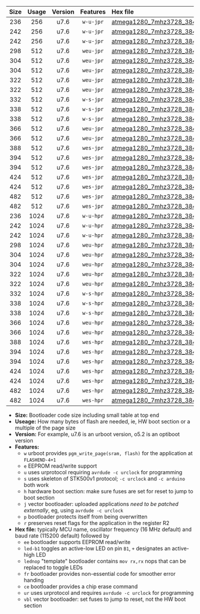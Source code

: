 |Size|Usage|Version|Features|Hex file|
|:-:|:-:|:-:|:-:|:--|
|236|256|u7.6|`w-u-jpr`|[atmega1280_7mhz3728_38400bps_ur_vbl.hex](https://raw.githubusercontent.com/stefanrueger/urboot/main//atmega1280_7mhz3728_38400bps_ur_vbl.hex)|
|242|256|u7.6|`w-u-jpr`|[atmega1280_7mhz3728_38400bps_led+b7_ur_vbl.hex](https://raw.githubusercontent.com/stefanrueger/urboot/main//atmega1280_7mhz3728_38400bps_led+b7_ur_vbl.hex)|
|242|256|u7.6|`w-u-jpr`|[atmega1280_7mhz3728_38400bps_lednop_ur_vbl.hex](https://raw.githubusercontent.com/stefanrueger/urboot/main//atmega1280_7mhz3728_38400bps_lednop_ur_vbl.hex)|
|298|512|u7.6|`weu-jpr`|[atmega1280_7mhz3728_38400bps_ee_ur_vbl.hex](https://raw.githubusercontent.com/stefanrueger/urboot/main//atmega1280_7mhz3728_38400bps_ee_ur_vbl.hex)|
|304|512|u7.6|`weu-jpr`|[atmega1280_7mhz3728_38400bps_ee_led+b7_ur_vbl.hex](https://raw.githubusercontent.com/stefanrueger/urboot/main//atmega1280_7mhz3728_38400bps_ee_led+b7_ur_vbl.hex)|
|304|512|u7.6|`weu-jpr`|[atmega1280_7mhz3728_38400bps_ee_lednop_ur_vbl.hex](https://raw.githubusercontent.com/stefanrueger/urboot/main//atmega1280_7mhz3728_38400bps_ee_lednop_ur_vbl.hex)|
|322|512|u7.6|`weu-jpr`|[atmega1280_7mhz3728_38400bps_ee_led+b7_fr_ur_vbl.hex](https://raw.githubusercontent.com/stefanrueger/urboot/main//atmega1280_7mhz3728_38400bps_ee_led+b7_fr_ur_vbl.hex)|
|322|512|u7.6|`weu-jpr`|[atmega1280_7mhz3728_38400bps_ee_lednop_fr_ur_vbl.hex](https://raw.githubusercontent.com/stefanrueger/urboot/main//atmega1280_7mhz3728_38400bps_ee_lednop_fr_ur_vbl.hex)|
|332|512|u7.6|`w-s-jpr`|[atmega1280_7mhz3728_38400bps_vbl.hex](https://raw.githubusercontent.com/stefanrueger/urboot/main//atmega1280_7mhz3728_38400bps_vbl.hex)|
|338|512|u7.6|`w-s-jpr`|[atmega1280_7mhz3728_38400bps_led+b7_vbl.hex](https://raw.githubusercontent.com/stefanrueger/urboot/main//atmega1280_7mhz3728_38400bps_led+b7_vbl.hex)|
|338|512|u7.6|`w-s-jpr`|[atmega1280_7mhz3728_38400bps_lednop_vbl.hex](https://raw.githubusercontent.com/stefanrueger/urboot/main//atmega1280_7mhz3728_38400bps_lednop_vbl.hex)|
|366|512|u7.6|`weu-jpr`|[atmega1280_7mhz3728_38400bps_ee_led+b7_fr_ce_ur_vbl.hex](https://raw.githubusercontent.com/stefanrueger/urboot/main//atmega1280_7mhz3728_38400bps_ee_led+b7_fr_ce_ur_vbl.hex)|
|366|512|u7.6|`weu-jpr`|[atmega1280_7mhz3728_38400bps_ee_lednop_fr_ce_ur_vbl.hex](https://raw.githubusercontent.com/stefanrueger/urboot/main//atmega1280_7mhz3728_38400bps_ee_lednop_fr_ce_ur_vbl.hex)|
|388|512|u7.6|`wes-jpr`|[atmega1280_7mhz3728_38400bps_ee_vbl.hex](https://raw.githubusercontent.com/stefanrueger/urboot/main//atmega1280_7mhz3728_38400bps_ee_vbl.hex)|
|394|512|u7.6|`wes-jpr`|[atmega1280_7mhz3728_38400bps_ee_led+b7_vbl.hex](https://raw.githubusercontent.com/stefanrueger/urboot/main//atmega1280_7mhz3728_38400bps_ee_led+b7_vbl.hex)|
|394|512|u7.6|`wes-jpr`|[atmega1280_7mhz3728_38400bps_ee_lednop_vbl.hex](https://raw.githubusercontent.com/stefanrueger/urboot/main//atmega1280_7mhz3728_38400bps_ee_lednop_vbl.hex)|
|424|512|u7.6|`wes-jpr`|[atmega1280_7mhz3728_38400bps_ee_led+b7_fr_vbl.hex](https://raw.githubusercontent.com/stefanrueger/urboot/main//atmega1280_7mhz3728_38400bps_ee_led+b7_fr_vbl.hex)|
|424|512|u7.6|`wes-jpr`|[atmega1280_7mhz3728_38400bps_ee_lednop_fr_vbl.hex](https://raw.githubusercontent.com/stefanrueger/urboot/main//atmega1280_7mhz3728_38400bps_ee_lednop_fr_vbl.hex)|
|482|512|u7.6|`wes-jpr`|[atmega1280_7mhz3728_38400bps_ee_led+b7_fr_ce_vbl.hex](https://raw.githubusercontent.com/stefanrueger/urboot/main//atmega1280_7mhz3728_38400bps_ee_led+b7_fr_ce_vbl.hex)|
|482|512|u7.6|`wes-jpr`|[atmega1280_7mhz3728_38400bps_ee_lednop_fr_ce_vbl.hex](https://raw.githubusercontent.com/stefanrueger/urboot/main//atmega1280_7mhz3728_38400bps_ee_lednop_fr_ce_vbl.hex)|
|236|1024|u7.6|`w-u-hpr`|[atmega1280_7mhz3728_38400bps_ur.hex](https://raw.githubusercontent.com/stefanrueger/urboot/main//atmega1280_7mhz3728_38400bps_ur.hex)|
|242|1024|u7.6|`w-u-hpr`|[atmega1280_7mhz3728_38400bps_led+b7_ur.hex](https://raw.githubusercontent.com/stefanrueger/urboot/main//atmega1280_7mhz3728_38400bps_led+b7_ur.hex)|
|242|1024|u7.6|`w-u-hpr`|[atmega1280_7mhz3728_38400bps_lednop_ur.hex](https://raw.githubusercontent.com/stefanrueger/urboot/main//atmega1280_7mhz3728_38400bps_lednop_ur.hex)|
|298|1024|u7.6|`weu-hpr`|[atmega1280_7mhz3728_38400bps_ee_ur.hex](https://raw.githubusercontent.com/stefanrueger/urboot/main//atmega1280_7mhz3728_38400bps_ee_ur.hex)|
|304|1024|u7.6|`weu-hpr`|[atmega1280_7mhz3728_38400bps_ee_led+b7_ur.hex](https://raw.githubusercontent.com/stefanrueger/urboot/main//atmega1280_7mhz3728_38400bps_ee_led+b7_ur.hex)|
|304|1024|u7.6|`weu-hpr`|[atmega1280_7mhz3728_38400bps_ee_lednop_ur.hex](https://raw.githubusercontent.com/stefanrueger/urboot/main//atmega1280_7mhz3728_38400bps_ee_lednop_ur.hex)|
|322|1024|u7.6|`weu-hpr`|[atmega1280_7mhz3728_38400bps_ee_led+b7_fr_ur.hex](https://raw.githubusercontent.com/stefanrueger/urboot/main//atmega1280_7mhz3728_38400bps_ee_led+b7_fr_ur.hex)|
|322|1024|u7.6|`weu-hpr`|[atmega1280_7mhz3728_38400bps_ee_lednop_fr_ur.hex](https://raw.githubusercontent.com/stefanrueger/urboot/main//atmega1280_7mhz3728_38400bps_ee_lednop_fr_ur.hex)|
|332|1024|u7.6|`w-s-hpr`|[atmega1280_7mhz3728_38400bps.hex](https://raw.githubusercontent.com/stefanrueger/urboot/main//atmega1280_7mhz3728_38400bps.hex)|
|338|1024|u7.6|`w-s-hpr`|[atmega1280_7mhz3728_38400bps_led+b7.hex](https://raw.githubusercontent.com/stefanrueger/urboot/main//atmega1280_7mhz3728_38400bps_led+b7.hex)|
|338|1024|u7.6|`w-s-hpr`|[atmega1280_7mhz3728_38400bps_lednop.hex](https://raw.githubusercontent.com/stefanrueger/urboot/main//atmega1280_7mhz3728_38400bps_lednop.hex)|
|366|1024|u7.6|`weu-hpr`|[atmega1280_7mhz3728_38400bps_ee_led+b7_fr_ce_ur.hex](https://raw.githubusercontent.com/stefanrueger/urboot/main//atmega1280_7mhz3728_38400bps_ee_led+b7_fr_ce_ur.hex)|
|366|1024|u7.6|`weu-hpr`|[atmega1280_7mhz3728_38400bps_ee_lednop_fr_ce_ur.hex](https://raw.githubusercontent.com/stefanrueger/urboot/main//atmega1280_7mhz3728_38400bps_ee_lednop_fr_ce_ur.hex)|
|388|1024|u7.6|`wes-hpr`|[atmega1280_7mhz3728_38400bps_ee.hex](https://raw.githubusercontent.com/stefanrueger/urboot/main//atmega1280_7mhz3728_38400bps_ee.hex)|
|394|1024|u7.6|`wes-hpr`|[atmega1280_7mhz3728_38400bps_ee_led+b7.hex](https://raw.githubusercontent.com/stefanrueger/urboot/main//atmega1280_7mhz3728_38400bps_ee_led+b7.hex)|
|394|1024|u7.6|`wes-hpr`|[atmega1280_7mhz3728_38400bps_ee_lednop.hex](https://raw.githubusercontent.com/stefanrueger/urboot/main//atmega1280_7mhz3728_38400bps_ee_lednop.hex)|
|424|1024|u7.6|`wes-hpr`|[atmega1280_7mhz3728_38400bps_ee_led+b7_fr.hex](https://raw.githubusercontent.com/stefanrueger/urboot/main//atmega1280_7mhz3728_38400bps_ee_led+b7_fr.hex)|
|424|1024|u7.6|`wes-hpr`|[atmega1280_7mhz3728_38400bps_ee_lednop_fr.hex](https://raw.githubusercontent.com/stefanrueger/urboot/main//atmega1280_7mhz3728_38400bps_ee_lednop_fr.hex)|
|482|1024|u7.6|`wes-hpr`|[atmega1280_7mhz3728_38400bps_ee_led+b7_fr_ce.hex](https://raw.githubusercontent.com/stefanrueger/urboot/main//atmega1280_7mhz3728_38400bps_ee_led+b7_fr_ce.hex)|
|482|1024|u7.6|`wes-hpr`|[atmega1280_7mhz3728_38400bps_ee_lednop_fr_ce.hex](https://raw.githubusercontent.com/stefanrueger/urboot/main//atmega1280_7mhz3728_38400bps_ee_lednop_fr_ce.hex)|

- **Size:** Bootloader code size including small table at top end
- **Useage:** How many bytes of flash are needed, ie, HW boot section or a multiple of the page size
- **Version:** For example, u7.6 is an urboot version, o5.2 is an optiboot version
- **Features:**
  + `w` urboot provides `pgm_write_page(sram, flash)` for the application at `FLASHEND-4+1`
  + `e` EEPROM read/write support
  + `u` uses urprotocol requiring `avrdude -c urclock` for programming
  + `s` uses skeleton of STK500v1 protocol; `-c urclock` and `-c arduino` both work
  + `h` hardware boot section: make sure fuses are set for reset to jump to boot section
  + `j` vector bootloader: uploaded applications *need to be patched externally*, eg, using `avrdude -c urclock`
  + `p` bootloader protects itself from being overwritten
  + `r` preserves reset flags for the application in the register R2
- **Hex file:** typically MCU name, oscillator frequency (16 MHz default) and baud rate (115200 default) followed by
  + `ee` bootloader supports EEPROM read/write
  + `led-b1` toggles an active-low LED on pin `B1`, `+` designates an active-high LED
  + `lednop` "template" bootloader contains `mov rx,rx` nops that can be replaced to toggle LEDs
  + `fr` bootloader provides non-essential code for smoother error handing
  + `ce` bootloader provides a chip erase command
  + `ur` uses urprotocol and requires `avrdude -c urclock` for programming
  + `vbl` vector bootloader: set fuses to jump to reset, not the HW boot section

